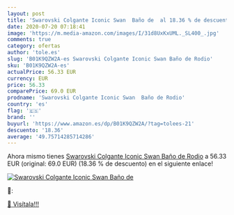 ```yaml
---
layout: post
title: 'Swarovski Colgante Iconic Swan  Baño de  al 18.36 % de descuento'
date: 2020-07-20 07:18:41
image: 'https://m.media-amazon.com/images/I/31d8UxKxUML._SL400_.jpg'
comments: true
category: ofertas
author: 'tole.es'
slug: 'B01K9QZW2A-es Swarovski Colgante Iconic Swan Baño de Rodio'
sku: 'B01K9QZW2A-es'
actualPrice: 56.33 EUR
currency: EUR
price: 56.33
comparePrice: 69.0 EUR
prodname: 'Swarovski Colgante Iconic Swan  Baño de Rodio'
country: 'es'
flag: '🇪🇸'
brand: ''
buyurl: 'https://www.amazon.es/dp/B01K9QZW2A/?tag=tolees-21'
descuento: '18.36'
average: '49.75714285714286'
---
```


Ahora mismo tienes [Swarovski Colgante Iconic Swan  Baño de Rodio](https://www.amazon.es/dp/B01K9QZW2A/?tag=tolees-21) a 56.33 EUR (original: 69.0 EUR) (18.36 %  de descuento) en el siguiente enlace!

[![Swarovski Colgante Iconic Swan  Baño de ](https://m.media-amazon.com/images/I/31d8UxKxUML._SL400_.jpg)](https://www.amazon.es/dp/B01K9QZW2A/?tag=tolees-21)

🔎:


[🛒 Visítala!!!](https://www.amazon.es/dp/B01K9QZW2A/?tag=tolees-21)
